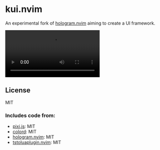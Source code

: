 # kui.nvim

An experimental fork of [hologram.nvim](https://github.com/edluffy/hologram.nvim) aiming to create a UI framework.

![demo](./assets/kui-demo.webm)

## License

MIT

### Includes code from:

 - [pixi.js](https://github.com/pixijs/pixijs): MIT
 - [colord](https://github.com/omgovich/colord): MIT
 - [hologram.nvim](https://github.com/edluffy/hologram.nvim): MIT
 - [tstoluaplugin.nvim](https://github.com/equals03/tstoluaplugin.nvim): MIT

